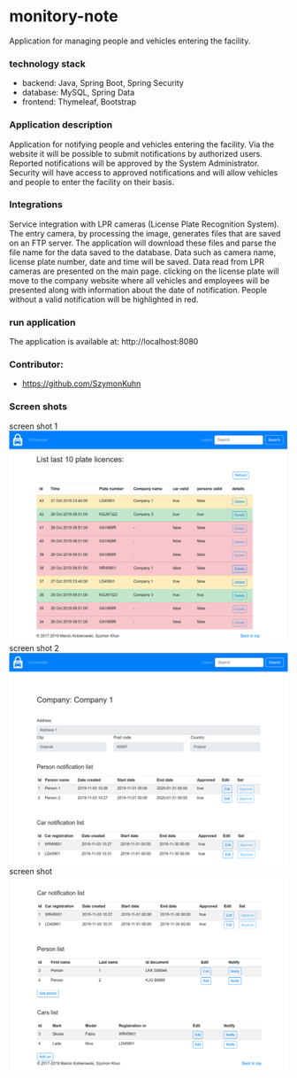 # monitory-note
Application for managing people and vehicles entering the facility.

### technology stack
* backend: Java, Spring Boot, Spring Security
* database: MySQL, Spring Data
* frontend: Thymeleaf, Bootstrap

### Application description
Application for notifying people and vehicles entering the facility. Via the website it will be possible to submit notifications by authorized users. Reported notifications will be approved by the System Administrator.
Security will have access to approved notifications and will allow vehicles and people to enter the facility on their basis.

### Integrations
Service integration with LPR cameras (License Plate Recognition System). The entry camera, by processing the image, generates files that are saved on an FTP server. The application will download these files and parse the file name for the data saved to the database. Data such as camera name, license plate number, date and time will be saved.
Data read from LPR cameras are presented on the main page. clicking on the license plate will move to the company website where all vehicles and employees will be presented along with information about the date of notification. People without a valid notification will be highlighted in red.

### run application
The application is available at:
http://localhost:8080

### Contributor:
* https://github.com/SzymonKuhn

### Screen shots
screen shot 1
![project-readers 1](https://github.com/modsezam/monitory-note/blob/master/src/main/resources/images/monitory-note-ps-3.png)
screen shot 2
![project-readers 2](https://github.com/modsezam/monitory-note/blob/master/src/main/resources/images/monitory-note-ps-1.png)
screen shot 
![project-readers 2](https://github.com/modsezam/monitory-note/blob/master/src/main/resources/images/monitory-note-ps-2.png)

